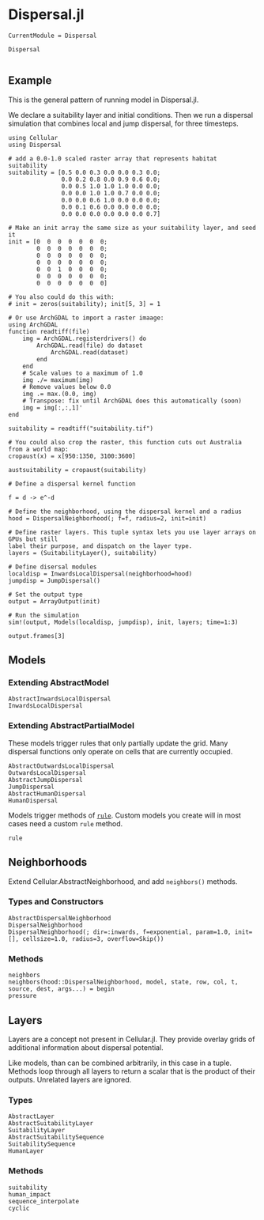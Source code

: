 # Dispersal.jl

```@meta
CurrentModule = Dispersal
```

```@docs
Dispersal
```

```@contents
```

## Example

This is the general pattern of running model in Dispersal.jl. 

We declare a suitability layer and initial conditions. Then we run a dispersal
simulation that combines local and jump dispersal, for three timesteps.

```@example
using Cellular
using Dispersal

# add a 0.0-1.0 scaled raster array that represents habitat suitability
suitability = [0.5 0.0 0.3 0.0 0.0 0.3 0.0;
               0.0 0.2 0.8 0.0 0.9 0.6 0.0;
               0.0 0.5 1.0 1.0 1.0 0.0 0.0;
               0.0 0.0 1.0 1.0 0.7 0.0 0.0;
               0.0 0.0 0.6 1.0 0.0 0.0 0.0;
               0.0 0.1 0.6 0.0 0.0 0.0 0.0;
               0.0 0.0 0.0 0.0 0.0 0.0 0.7]

# Make an init array the same size as your suitability layer, and seed it
init = [0  0  0  0  0  0  0;
        0  0  0  0  0  0  0;
        0  0  0  0  0  0  0;
        0  0  0  0  0  0  0;
        0  0  1  0  0  0  0;
        0  0  0  0  0  0  0;
        0  0  0  0  0  0  0]

# You also could do this with:
# init = zeros(suitability); init[5, 3] = 1

# Or use ArchGDAL to import a raster imaage:
using ArchGDAL
function readtiff(file)
    img = ArchGDAL.registerdrivers() do
        ArchGDAL.read(file) do dataset
            ArchGDAL.read(dataset)
        end
    end
    # Scale values to a maximum of 1.0
    img ./= maximum(img)
    # Remove values below 0.0
    img .= max.(0.0, img)
    # Transpose: fix until ArchGDAL does this automatically (soon)
    img = img[:,:,1]'
end

suitability = readtiff("suitability.tif")

# You could also crop the raster, this function cuts out Australia from a world map:
cropaust(x) = x[950:1350, 3100:3600]

austsuitability = cropaust(suitability)

# Define a dispersal kernel function

f = d -> e^-d

# Define the neighborhood, using the dispersal kernel and a radius
hood = DispersalNeighborhood(; f=f, radius=2, init=init)

# Define raster layers. This tuple syntax lets you use layer arrays on GPUs but still
label their purpose, and dispatch on the layer type.
layers = (SuitabilityLayer(), suitability)

# Define disersal modules
localdisp = InwardsLocalDispersal(neighborhood=hood)
jumpdisp = JumpDispersal()

# Set the output type
output = ArrayOutput(init)

# Run the simulation
sim!(output, Models(localdisp, jumpdisp), init, layers; time=1:3) 

output.frames[3]
```

## Models

### Extending AbstractModel

```@docs
AbstractInwardsLocalDispersal
InwardsLocalDispersal
```

### Extending AbstractPartialModel

These models trigger rules that only partially update the grid.
Many dispersal functions only operate on cells that are currently occupied.

```@docs
AbstractOutwardsLocalDispersal
OutwardsLocalDispersal
AbstractJumpDispersal
JumpDispersal
AbstractHumanDispersal
HumanDispersal
```

Models trigger methods of [`rule`](@ref). 
Custom models you create will in most cases need a custom `rule` method.

```@docs
rule
```


## Neighborhoods

Extend Cellular.AbstractNeighborhood, and add `neighbors()` methods.

### Types and Constructors

```@docs
AbstractDispersalNeighborhood
DispersalNeighborhood
DispersalNeighborhood(; dir=:inwards, f=exponential, param=1.0, init=[], cellsize=1.0, radius=3, overflow=Skip())
```

### Methods

```@docs
neighbors
neighbors(hood::DispersalNeighborhood, model, state, row, col, t, source, dest, args...) = begin
pressure
```

## Layers

Layers are a concept not present in Cellular.jl. They provide 
overlay grids of additional information about dispersal potential.

Like models, than can be combined arbitrarily, in this case in a tuple. Methods
loop through all layers to return a scalar that is the product of their
outputs. Unrelated layers are ignored.

### Types

```@docs
AbstractLayer 
AbstractSuitabilityLayer 
SuitabilityLayer 
AbstractSuitabilitySequence 
SuitabilitySequence
HumanLayer
```

### Methods 

```@docs
suitability
human_impact
sequence_interpolate
cyclic
```

